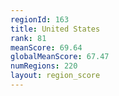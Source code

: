 ```yaml
---
regionId: 163
title: United States
rank: 81
meanScore: 69.64
globalMeanScore: 67.47
numRegions: 220
layout: region_score
---
```

